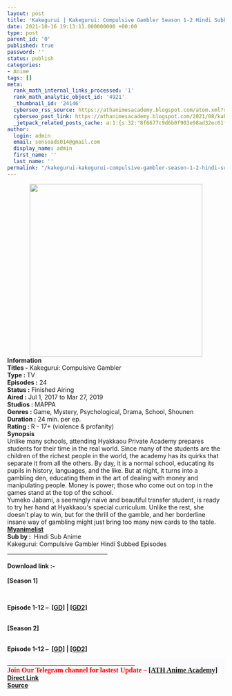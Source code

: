 ```yaml
---
layout: post
title: 'Kakegurui | Kakegurui: Compulsive Gambler Season 1-2 Hindi Subbed [Completed]'
date: 2021-10-16 19:13:11.000000000 +00:00
type: post
parent_id: '0'
published: true
password: ''
status: publish
categories:
- Anime
tags: []
meta:
  rank_math_internal_links_processed: '1'
  rank_math_analytic_object_id: '4921'
  _thumbnail_id: '24146'
  cyberseo_rss_source: https://athanimesacademy.blogspot.com/atom.xml?start-index=151&max-results=150
  cyberseo_post_link: https://athanimesacademy.blogspot.com/2021/08/kakegurui-kakegurui-compulsive-gambler.html
  _jetpack_related_posts_cache: a:1:{s:32:"8f6677c9d6b0f903e98ad32ec61f8deb";a:2:{s:7:"expires";i:1663179963;s:7:"payload";a:2:{i:0;a:1:{s:2:"id";i:29216;}i:1;a:1:{s:2:"id";i:28858;}}}}
author:
  login: admin
  email: senseads014@gmail.com
  display_name: admin
  first_name: ''
  last_name: ''
permalink: "/kakegurui-kakegurui-compulsive-gambler-season-1-2-hindi-subbed-completed/"
---
```

<div class="separator" style="clear: both; text-align: center;"> <a href="https://lh3.googleusercontent.com/-kckOZ06yzOs/YOWLlutAvSI/AAAAAAAAC-k/VBlzyRO566QqY-9kH-GqLLjicl99fdBpQCLcBGAsYHQ/s1600/1625656182483473-0.png" style="margin-left: 1em; margin-right: 1em;"> <img border="0" src="{{ site.baseurl }}/assets/2021/10/1625656182483473-0.png" width="400" /> </a></div>
<div></div>
<div><b>Information</b></div>
<div></div>
<div><b>Titles -</b> Kakegurui: Compulsive Gambler</div>
<div><b>Type : </b>TV</div>
<div><b>Episodes :</b>&nbsp;24</div>
<div><b>Status :</b> Finished Airing</div>
<div><b>Aired :</b> Jul 1, 2017 to Mar 27, 2019</div>
<div><b>Studios : </b>MAPPA</div>
<div><b>Genres : </b>Game, Mystery, Psychological, Drama, School, Shounen</div>
<div><b>Duration :</b> 24 min. per ep.</div>
<div><b>Rating : </b>R - 17+ (violence &amp; profanity)</div>
<div></div>
<div><b>Synopsis</b></div>
<div>Unlike many schools, attending Hyakkaou Private Academy prepares students for their time in the real world. Since many of the students are the children of the richest people in the world, the academy has its quirks that separate it from all the others. By day, it is a normal school, educating its pupils in history, languages, and the like. But at night, it turns into a gambling den, educating them in the art of dealing with money and manipulating people. Money is power; those who come out on top in the games stand at the top of the school.</div>
<div></div>
<div>Yumeko Jabami, a seemingly naive and beautiful transfer student, is ready to try her hand at Hyakkaou's special curriculum. Unlike the rest, she doesn't play to win, but for the thrill of the gamble, and her borderline insane way of gambling might just bring too many new cards to the table.</div>
<div><a href="https://myanimelist.net/anime/34933/Kakegurui"><b>Myanimelist</b></a></div>
<div></div>
<div><b>Sub by :&nbsp; </b>Hindi Sub Anime</div>
<div></div>
<div>
<div>Kakegurui: Compulsive Gambler Hindi Subbed Episodes</div>
<div>
<div>
<div>
<div><b><u>&nbsp; &nbsp; &nbsp; &nbsp; &nbsp; &nbsp; &nbsp; &nbsp; &nbsp; &nbsp; &nbsp;</u></b><b><u>&nbsp; &nbsp; &nbsp; &nbsp; &nbsp; &nbsp; &nbsp; &nbsp; &nbsp; &nbsp; &nbsp;</u></b><b><u>&nbsp; &nbsp; &nbsp; &nbsp; &nbsp; &nbsp; &nbsp; &nbsp; &nbsp; &nbsp; &nbsp;</u></b><b><u>&nbsp; &nbsp; &nbsp; &nbsp;</u></b></div>
<div>
<div><b><br /></b></div>
<div><b>Download link :-</b></div>
<div><b><br /></b></div>
<div><b>[Season 1]</b></div>
<p><b />
<div><b><br /></b></div>
<p>Episode&nbsp;<b>1-12 –&nbsp;&nbsp;<a href="https://l4s.cc/a/e/JPZ/aHR0cHM6Ly9kcml2ZS5nb29nbGUuY29tL2ZvbGRlcnZpZXc/aWQ9MVFmTFJIcDlHYzNXX1JhMm5tQl93Z0w1Y29KWXBMdExG">[GD]</a></b><b>&nbsp;|&nbsp;<a href="https://l4s.cc/a/e/JPZ/aHR0cHM6Ly9kcml2ZS5nb29nbGUuY29tL2ZvbGRlcnZpZXc/aWQ9MVFmTFJIcDlHYzNXX1JhMm5tQl93Z0w1Y29KWXBMdExG">[GD2]</a></b></div>
<div><b><br /></b></div>
<div><b>[Season 2]</b></div>
<div><b />
<div><b><br /></b></div>
<p>Episode&nbsp;<b>1-12 –&nbsp;&nbsp;<a href="https://l4s.cc/a/e/JPZ/aHR0cHM6Ly9kcml2ZS5nb29nbGUuY29tL2ZvbGRlcnZpZXc/aWQ9MVFqcGwtSklNcjI3b3hKcmZZYWFoWmFKX3JOZlFzRk9H">[GD]</a></b><b>&nbsp;|&nbsp;<a href="https://l4s.cc/a/e/JPZ/aHR0cHM6Ly9kcml2ZS5nb29nbGUuY29tL2ZvbGRlcnZpZXc/aWQ9MVFqcGwtSklNcjI3b3hKcmZZYWFoWmFKX3JOZlFzRk9H">[GD2]</a></b></div>
</div>
</div>
</div>
</div>
<div></div>
<div>
<div style="background-color: #fafafc; box-sizing: border-box; color: #48525c; font-family: &quot;Nunito Sans&quot;, sans-serif; font-size: 16px;">
<div style="color: black; font-family: &quot;Times New Roman&quot;; font-size: medium;"><u>&nbsp; &nbsp; &nbsp; &nbsp; &nbsp; &nbsp; &nbsp; &nbsp; &nbsp; &nbsp; &nbsp; &nbsp; &nbsp; &nbsp; &nbsp; &nbsp; &nbsp; &nbsp; &nbsp; &nbsp; &nbsp;</u><u>&nbsp; &nbsp; &nbsp; &nbsp; &nbsp; &nbsp; &nbsp; &nbsp; &nbsp; &nbsp; &nbsp; &nbsp; &nbsp; &nbsp; &nbsp; &nbsp; &nbsp;</u></div>
<div style="color: black; font-family: &quot;Times New Roman&quot;; font-size: medium;"></div>
<div style="color: black; font-family: &quot;Times New Roman&quot;; font-size: medium;"><b><span style="color: red;">Join Our Telegram channel for lastest Update –&nbsp;</span><a href="http://telegram.me/athanimeacademy">[ATH Anime Academy]</a></b></div>
</div>
</div>
<link rel="stylesheet" href="https://cdnjs.cloudflare.com/ajax/libs/font-awesome/4.7.0/css/font-awesome.min.css" />
<div class="divbtn"> <a href="https://handymansurrender.com/fihup8buzv?key=94550f7ce39444073321dde3b8782f97" class="btn"><i class="fa fa-download"></i> Direct Link</a> <br /><a href="https://athanimesacademy.blogspot.com/2021/08/kakegurui-kakegurui-compulsive-gambler.html">Source</a> </div>
